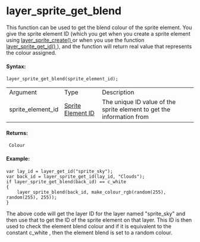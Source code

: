 # layer_sprite_get_blend

This function can be used to get the blend colour of the sprite element.
You give the sprite element ID (which you get when you create a sprite
element using [ layer_sprite_create() ](layer_sprite_create) or when
you use the function [ layer_sprite_get_id() ](layer_sprite_get_id)
), and the function will return real value that represents the colour
assigned.

#### Syntax:

``` gml
layer_sprite_get_blend(sprite_element_id);
```

|                   |                                                                                                                                        |                                                                       |
|-------------------|----------------------------------------------------------------------------------------------------------------------------------------|-----------------------------------------------------------------------|
| Argument          | Type                                                                                                                                   | Description                                                           |
| sprite_element_id |  [Sprite Element ID](../../../../../../GameMaker_Language/GML_Reference/Asset_Management/Rooms/Sprite_Layers/layer_sprite_get_id)  | The unique ID value of the sprite element to get the information from |

#### Returns:

``` gml
 Colour
```

#### Example:

``` gml
var lay_id = layer_get_id("sprite_sky");
var back_id = layer_sprite_get_id(lay_id, "Clouds");
if layer_sprite_get_blend(back_id) == c_white
{
    layer_sprite_blend(back_id, make_colour_rgb(random(255), random(255), 255));
}
```

The above code will get the layer ID for the layer named "sprite_sky"
and then use that to get the ID of the sprite element on that layer.
This ID is then used to check the element blend colour and if it is
equivalent to the constant c_white , then the element blend is set to a
random colour.
